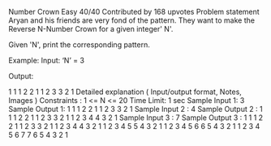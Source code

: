  Number Crown
Easy
40/40
Contributed by
168 upvotes
Problem statement
Aryan and his friends are very fond of the pattern. They want to make the Reverse N-Number Crown for a given integer' N'.

Given 'N', print the corresponding pattern.

Example:
Input: ‘N’ = 3

Output: 

1         1
1 2     2 1
1 2 3 3 2 1
Detailed explanation ( Input/output format, Notes, Images )
Constraints :
1  <= N <= 20
Time Limit: 1 sec
Sample Input 1:
3
Sample Output 1:
1         1
1 2     2 1
1 2 3 3 2 1
Sample Input 2 :
4
Sample Output 2 :
1             1
1 2         2 1
1 2 3     3 2 1
1 2 3 4 4 3 2 1
Sample Input 3 :
7
Sample Output 3 :
1                         1
1 2                     2 1
1 2 3                 3 2 1
1 2 3 4             4 3 2 1
1 2 3 4 5         5 4 3 2 1
1 2 3 4 5 6     6 5 4 3 2 1
1 2 3 4 5 6 7 7 6 5 4 3 2 1  
